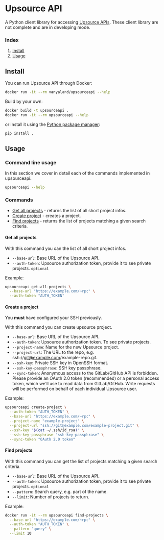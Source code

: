 # Upsource API

A Python client library for accessing [Upsource APIs](https://upsource.jetbrains.com/~api_doc/index.html). These client library are not complete and are in developing mode.

### Index

1. [Install](#install)
2. [Usage](#usage)

## Install

You can run Upsource API through Docker:
```bash
docker run -it --rm vanyaland/upsourceapi --help
```
Build by your own:
```bash
docker build -t upsourceapi .
docker run -it --rm upsourceapi --help
```

or install it using the [Python package manager](https://github.com/pypa/pip):

```bash
pip install .
```

## Usage

### Command line usage

In this section we cover in detail each of the commands implemented in upsourceapi.

```bash
upsourceapi --help
```

### Commands

- [Get all projects](#get-all-projects) - returns the list of all short project infos.
- [Create project](#create-a-project) - creates a project.
- [Find projects](#find-projects) - returns the list of projects matching a given search criteria.

#### Get all projects

With this command you can the list of all short project infos.

- `--base-url`: Base URL of the Upsource API.
- `--auth-token`: Upsource authorization token, provide it to see private projects. `optional`

Example:

```bash
upsourceapi get-all-projects \
  --base-url "https://example.com/~rpc" \
  --auth-token "AUTH_TOKEN"
```

#### Create a project

You **must** have configured your SSH previously.

With this command you can create upsource project.

- `--base-url`: Base URL of the Upsource API.
- `--auth-token`: Upsource authorization token. To see private projects.
- `--project-name`: Name for the new Upsource project.
- `--project-url`: The URL to the repo, e.g. ssh://git@example.com/example-repo.git.
- `--ssh-key`: Private SSH key in OpenSSH format.
- `--ssh-key-passphrase`: SSH key passphrase.
- `--sync-token`: Anonymous access to the GitLab/GitHub API is forbidden. Please provide an OAuth 2.0 token (recommended) or a personal access token, which we'll use to read data from GitLab/GitHub. Write requests will be performed on behalf of each individual Upsource user.

Example:

```bash
upsourceapi create-project \
  --auth-token "AUTH_TOKEN" \
  --base-url "https://example.com/~rpc" \
  --project-name "example-project" \
  --project-url "ssh://git@example.com/example-project.git" \
  --ssh-key "$(cat ~/.ssh/id_rsa)" \
  --ssh-key-passphrase "ssh-key-passphrase" \
  --sync-token "OAuth 2.0 token"
```

#### Find projects

With this command you can get the list of projects matching a given search criteria.

- `--base-url`: Base URL of the Upsource API.
- `--auth-token`: Upsource authorization token, provide it to see private projects. `optional`
- `--pattern`: Search query, e.g. part of the name.
- `--limit`: Number of projects to return.

Example:

```bash
docker run -it --rm upsourceapi find-projects \
  --base-url "https://example.com/~rpc" \
  --auth-token "AUTH_TOKEN" \
  --pattern "query" \
  --limit 10
```
